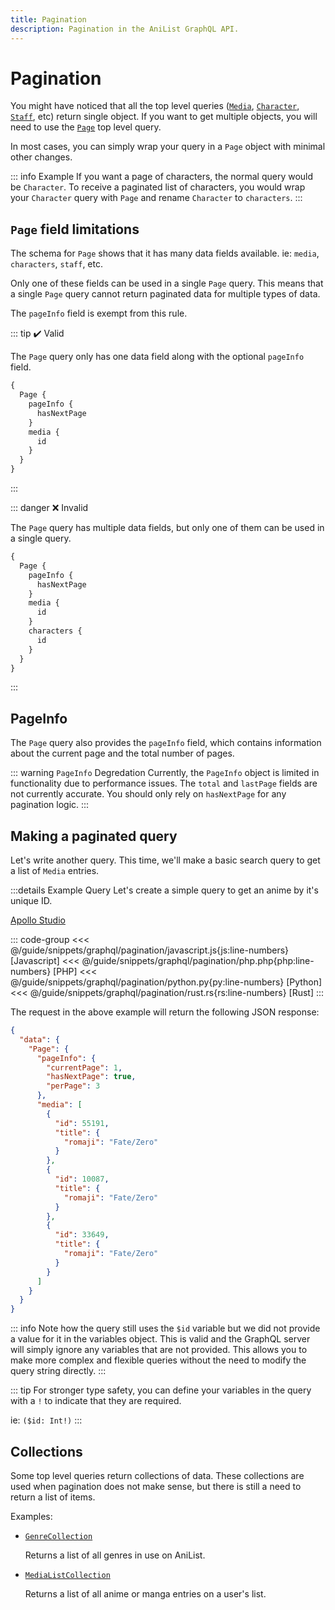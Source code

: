 ```yaml
---
title: Pagination
description: Pagination in the AniList GraphQL API.
---
```


# Pagination

You might have noticed that all the top level queries ([`Media`](https://studio.apollographql.com/sandbox/schema/reference/objects/Query?query=Media), [`Character`](https://studio.apollographql.com/sandbox/schema/reference/objects/Query?query=Character), [`Staff`](https://studio.apollographql.com/sandbox/schema/reference/objects/Query?query=Staff), etc) return single object.
If you want to get multiple objects, you will need to use the [`Page`](https://studio.apollographql.com/sandbox/schema/reference/objects/Query?query=Page) top level query.

In most cases, you can simply wrap your query in a `Page` object with minimal other changes.

::: info Example
If you want a page of characters, the normal query would be `Character`. To receive a paginated list of characters, you would wrap your `Character` query with `Page` and rename `Character` to `characters`.
:::

## `Page` field limitations

The schema for `Page` shows that it has many data fields available. ie: `media`, `characters`, `staff`, etc.

Only one of these fields can be used in a single `Page` query. This means that a single `Page` query cannot return paginated data for multiple types of data.

The `pageInfo` field is exempt from this rule.

::: tip :heavy_check_mark: Valid

  The `Page` query only has one data field along with the optional `pageInfo` field.

  ```graphql
  {
    Page {
      pageInfo {
        hasNextPage
      }
      media {
        id
      }
    }
  }
  ```
:::


::: danger :x: Invalid

  The `Page` query has multiple data fields, but only one of them can be used in a single query.

  ```graphql
  {
    Page {
      pageInfo {
        hasNextPage
      }
      media {
        id
      }
      characters {
        id
      }
    }
  }
  ```
:::

## PageInfo

The `Page` query also provides the `pageInfo` field, which contains information about the current page and the total number of pages.

::: warning `PageInfo` Degredation
Currently, the `PageInfo` object is limited in functionality due to performance issues. The `total` and `lastPage` fields are not currently accurate. You should only rely on `hasNextPage` for any pagination logic.
:::

## Making a paginated query

Let's write another query. This time, we'll make a basic search query to get a list of `Media` entries.

:::details Example Query
Let's create a simple query to get an anime by it's unique ID.

[Apollo Studio](https://studio.apollographql.com/sandbox/explorer?endpoint=https%3A%2F%2Fgraphql.anilist.co&explorerURLState=N4IgJg9gxgrgtgUwHYBcQC4QEcYIE4CeABABQAkAlmOkQJKoA0RZADgIYDmCN9KTr%2BAAqdudRswDOCNnigALGgGUUeCkg4BKIsAA6eHUiJFhXUuy41WIpiyEjLtvCYRbd%2Bw0aLmE9AGYRtPQNPT1g8PGQUZyCPELk2CQA5BAAPKJEYkKNHaPcQgF9Mz0QwCjZSKksqJikZeUta2TlXIpCqVs8UChQAGwRAvKyjPAg4NgArCg6jQsGZotmDfJAGEAA3GTKAIz6JDBA3YKIdEEb5E5oTgDE2FAQAegAtfAgThiKT7wuiAEZ3wc%2Bdi43wAzDFlvkgA)

::: code-group
<<< @/guide/snippets/graphql/pagination/javascript.js{js:line-numbers} [Javascript]
<<< @/guide/snippets/graphql/pagination/php.php{php:line-numbers} [PHP]
<<< @/guide/snippets/graphql/pagination/python.py{py:line-numbers} [Python]
<<< @/guide/snippets/graphql/pagination/rust.rs{rs:line-numbers} [Rust]
:::

The request in the above example will return the following JSON response:

```json
{
  "data": {
    "Page": {
      "pageInfo": {
        "currentPage": 1,
        "hasNextPage": true,
        "perPage": 3
      },
      "media": [
        {
          "id": 55191,
          "title": {
            "romaji": "Fate/Zero"
          }
        },
        {
          "id": 10087,
          "title": {
            "romaji": "Fate/Zero"
          }
        },
        {
          "id": 33649,
          "title": {
            "romaji": "Fate/Zero"
          }
        }
      ]
    }
  }
}
```

::: info
Note how the query still uses the `$id` variable but we did not provide a value for it in the variables object. This is valid and the GraphQL server will simply ignore any variables that are not provided. This allows you to make more complex and flexible queries without the need to modify the query string directly.
:::

::: tip
For stronger type safety, you can define your variables in the query with a `!` to indicate that they are required.

ie: `($id: Int!)`
:::

## Collections

Some top level queries return collections of data. These collections are used when pagination does not make sense, but there is still a need to return a list of items.

Examples:
* [`GenreCollection`](https://studio.apollographql.com/sandbox/explorer?searchQuery=Query.GenreCollection)

	Returns a list of all genres in use on AniList.
* [`MediaListCollection`](https://studio.apollographql.com/sandbox/explorer?searchQuery=Query.MediaListCollection)

	Returns a list of all anime or manga entries on a user's list.